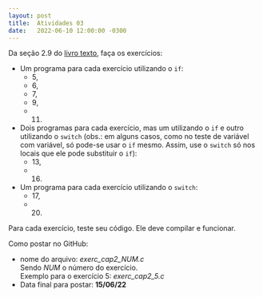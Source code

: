 ```yaml
---
layout: post
title:  Atividades 03
date:   2022-06-10 12:00:00 -0300
---
```


Da seção 2.9 do [livro texto](https://drive.google.com/file/d/12pJXzerYzzJrkV_CLCAUX0K6ucX7EI51/view?usp=sharing), faça os exercícios:
* Um programa para cada exercício utilizando o ```if```:
  * 5,
  * 6,
  * 7,
  * 9,
  * 11.
* Dois programas para cada exercício, mas um utilizando o ```if``` e outro utilizando o ```switch``` (obs.: em alguns casos, como no teste de variável com variável, só pode-se usar o ```if``` mesmo. Assim, use o ```switch``` só nos locais que ele pode substituir o ```if```):
  * 13,
  * 16.
* Um programa para cada exercício utilizando o ```switch```:
  * 17,
  * 20.

Para cada exercício, teste seu código. Ele deve compilar e funcionar.

Como postar no GitHub:
* nome do arquivo: *exerc_cap2_NUM.c*
  <br>Sendo *NUM* o número do exercício.
  <br>Exemplo para o exercício 5: *exerc_cap2_5.c*
* Data final para postar: **15/06/22**

